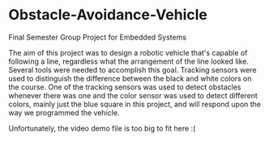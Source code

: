 # Obstacle-Avoidance-Vehicle
Final Semester Group Project for Embedded Systems

The aim of this project was to design a robotic vehicle that's capable of following a line, regardless what the arrangement of the line looked like. Several tools were needed to accomplish this goal. Tracking sensors were used to distinguish the difference between the black and white colors on the course. One of the tracking sensors was used to detect obstacles whenever there was one and the color sensor was used to detect different colors, mainly just the blue square in this project, and will respond upon the way we programmed the vehicle.

Unfortunately, the video demo file is too big to fit here :( 
